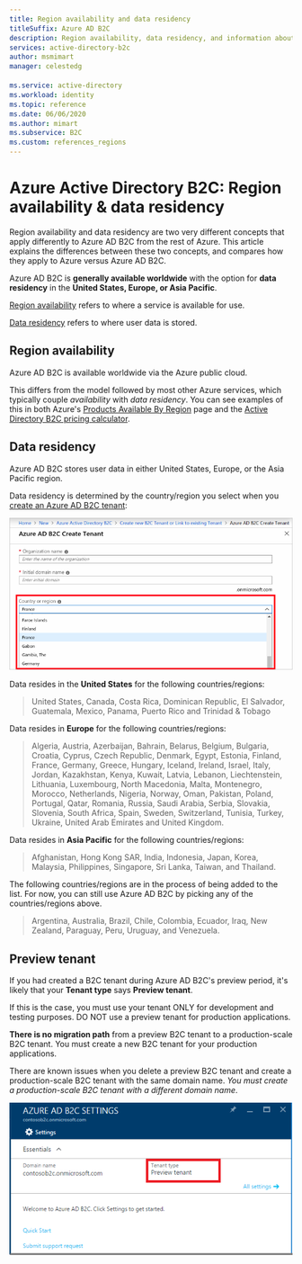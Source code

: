 ```yaml
---
title: Region availability and data residency
titleSuffix: Azure AD B2C
description: Region availability, data residency, and information about Azure Active Directory B2C preview tenants.
services: active-directory-b2c
author: msmimart
manager: celestedg

ms.service: active-directory
ms.workload: identity
ms.topic: reference
ms.date: 06/06/2020
ms.author: mimart
ms.subservice: B2C
ms.custom: references_regions
---
```


# Azure Active Directory B2C: Region availability & data residency

Region availability and data residency are two very different concepts that apply differently to Azure AD B2C from the rest of Azure. This article explains the differences between these two concepts, and compares how they apply to Azure versus Azure AD B2C.

Azure AD B2C is **generally available worldwide** with the option for **data residency** in the **United States, Europe, or Asia Pacific**.

[Region availability](#region-availability) refers to where a service is available for use.

[Data residency](#data-residency) refers to where user data is stored.

## Region availability

Azure AD B2C is available worldwide via the Azure public cloud.

This differs from the model followed by most other Azure services, which typically couple *availability* with *data residency*. You can see examples of this in both Azure's [Products Available By Region](https://azure.microsoft.com/regions/services/) page and the [Active Directory B2C pricing calculator](https://azure.microsoft.com/pricing/details/active-directory-b2c/).

## Data residency

Azure AD B2C stores user data in either United States, Europe, or the Asia Pacific region.

Data residency is determined by the country/region you select when you [create an Azure AD B2C tenant](tutorial-create-tenant.md):

![Screenshot of a Create Tenant form, choosing country or region.](./media/data-residency/data-residency-b2c-tenant.png)

Data resides in the **United States** for the following countries/regions:

> United States, Canada, Costa Rica, Dominican Republic, El Salvador, Guatemala, Mexico, Panama, Puerto Rico and Trinidad & Tobago

Data resides in **Europe** for the following countries/regions:

> Algeria, Austria, Azerbaijan, Bahrain, Belarus, Belgium, Bulgaria, Croatia, Cyprus, Czech Republic, Denmark, Egypt, Estonia, Finland, France, Germany, Greece, Hungary, Iceland, Ireland, Israel, Italy, Jordan, Kazakhstan, Kenya, Kuwait, Latvia, Lebanon, Liechtenstein, Lithuania, Luxembourg, North Macedonia, Malta, Montenegro, Morocco, Netherlands, Nigeria, Norway, Oman, Pakistan, Poland, Portugal, Qatar, Romania, Russia, Saudi Arabia, Serbia, Slovakia, Slovenia, South Africa, Spain, Sweden, Switzerland, Tunisia, Turkey, Ukraine, United Arab Emirates and United Kingdom.

Data resides in **Asia Pacific** for the following countries/regions:

> Afghanistan, Hong Kong SAR, India, Indonesia, Japan, Korea, Malaysia, Philippines, Singapore, Sri Lanka, Taiwan, and Thailand.

The following countries/regions are in the process of being added to the list. For now, you can still use Azure AD B2C by picking any of the countries/regions above.

> Argentina, Australia, Brazil, Chile, Colombia, Ecuador, Iraq, New Zealand, Paraguay, Peru, Uruguay, and Venezuela.

## Preview tenant

If you had created a B2C tenant during Azure AD B2C's preview period, it's likely that your **Tenant type** says **Preview tenant**.

If this is the case, you must use your tenant ONLY for development and testing purposes. DO NOT use a preview tenant for production applications.

**There is no migration path** from a preview B2C tenant to a production-scale B2C tenant. You must create a new B2C tenant for your production applications.

There are known issues when you delete a preview B2C tenant and create a production-scale B2C tenant with the same domain name. *You must create a production-scale B2C tenant with a different domain name*.

![Screenshot of a tenant type, as preview tenant.](./media/data-residency/preview-b2c-tenant.png)